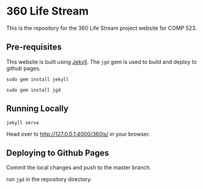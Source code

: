 # 360 Life Stream 
This is the repository for the 360 Life Stream project website for COMP 523.

## Pre-requisites
This website is built using [Jekyll](https://jekyllrb.com/). The `jgd` gem is used to build and deploy to github pages.

`sudo gem install jekyll`

`sudo gem install jgd`

## Running Locally
`jekyll serve`

Head over to http://127.0.0.1:4000/360ls/ in your browser.

## Deploying to Github Pages
Commit the local changes and push to the master branch.

run `jgd` in the repository directory. 
